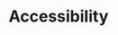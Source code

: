 ---
title: Accessibility
parent: docs
order: 5
sections:

  - file: accessibility
    layout: text

  - file: example
    layout: board
    data:
      boardid: example
      link: /share/example/screen-reader
      target: _blank

---